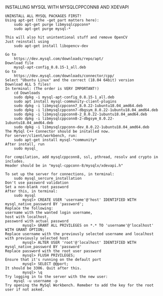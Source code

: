 INSTALLING MYSQL WITH MYSQLCPPCONN8 AND XDEVAPI

	UNINSTALL ALL MYSQL PACKAGES FIRST!
	Using apt-get (the -get part matters here):
		sudo apt-get purge libmysqlcppconn*
		sudo apt-get purge mysql-*

	This will also hit unintentional stuff and remove OpenCV
	Just reinstall using
		sudo apt-get install libopencv-dev

	Go to 
		https://dev.mysql.com/downloads/repo/apt/
	Download file
		mysql-apt-config_0.8.15-1_all.deb
	Go to
		https://dev.mysql.com/downloads/connector/cpp/
	Select "Ubuntu Linux" and the correct (18.04 64bit) version
	Download ALL 5 files!
	In terminal: (The order is VERY IMPORTANT!)
		cd Downloads
		sudo dpkg -i mysql-apt-config_0.8.15-1_all.deb
		sudo apt install mysql-community-client-plugins
		sudo dpkg -i libmysqlcppconn7_8.0.22-1ubuntu18.04_amd64.deb
		sudo dpkg -i libmysqlcppconn7-dbgsym_8.0.22-1ubuntu18.04_amd64.deb
		sudo dpkg -i libmysqlcppconn8-2_8.0.22-1ubuntu18.04_amd64.deb
		sudo dpkg -i libmysqlcppconn8-2-dbgsym_8.0.22-1ubuntu18.04_amd64.deb
		sudo dpkg -i libmysqlcppconn-dev_8.0.22-1ubuntu18.04_amd64.deb
	The MySql C++ Connector should be installed now.
	For server/client/workbench, run:
		sudo apt-get install mysql-*community*
	After install, run
		sudo mysql_

	For compilation, add mysqlcppconn8, ssl, pthread, resolv and crypto in includes. 
	Header should be in "mysql-cppconn-8/mysqlx/xdevapi.h"

	To set up the server for connections, in terminal:
		sudo mysql_sercure_installation
	Don't use password validation
	Set a non-blank root password
	After this, in terminal:
		sudo mysql
			mysql> CREATE USER 'username'@'host' IDENTIFIED WITH mysql_native_password BY 'password';
	Replace the following: 
	username with the wanted login username, 
	host with localhost,
	password with actual password
			mysql> GRANT ALL PRIVILEGES on *.* TO 'username'@'localhost' WITH GRANT OPTION;
	Replace username with the previously selected username and localhost with previously selected host
			mysql> ALTER USER 'root'@'localhost' IDENTIFIED WITH mysql_native_password BY 'password'
	Replace password with the root user password
			mysql> FLUSH PRIVILEGES;
	Ensure that it's running on the default port
			mysql> SELECT @@port;
	It should be 3306. Quit after this.
			mysql> \q
	Try logging in to the server with the new user:
		mysql -u username -p
	Try opening the MySql Workbench. Remeber to add the key for the root user if not asked. 